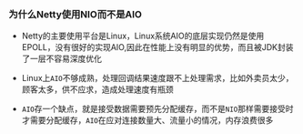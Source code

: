 ### 为什么Netty使用NIO而不是AIO
+ Netty的主要使用平台是Linux，Linux系统AIO的底层实现仍然是使用EPOLL，没有很好的实现AIO,因此在性能上没有明显的优势，而且被JDK封装了一层不容易深度优化

+ Linux上`AIO`不够成熟，处理回调结果速度跟不上处理需求，比如外卖员太少，顾客太多，供不应求，造成处理速度有瓶颈

+ `AIO`存一个缺点，就是接受数据需要预先分配缓存，而不是`NIO`那样需要接受时才需要分配缓存，`AIO`在应对连接数量大、流量小的情况，内存浪费很多